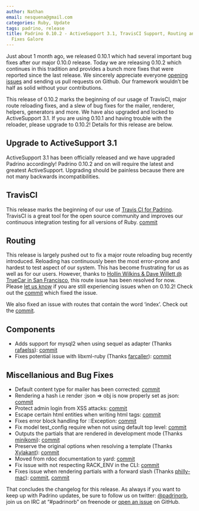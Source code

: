 ```yaml
---
author: Nathan
email: nesquena@gmail.com
categories: Ruby, Update
tags: padrino, release
title: Padrino 0.10.2 - ActiveSupport 3.1, TravisCI Support, Routing and Misc Bug
  Fixes Galore
---
```


Just about 1 month ago, we released 0.10.1 which had several important bug fixes after our major 0.10.0 release. Today we are releasing 0.10.2 which continues in this tradition and provides a bunch more fixes that were reported since the last release. We sincerely appreciate everyone [opening issues](https://github.com/padrino/padrino-framework/issues) and sending us pull requests on Github. Our framework wouldn’t be half as solid without your contributions.

This release of 0.10.2 marks the beginning of our usage of TravisCI, major route reloading fixes, and a slew of bug fixes for the mailer, renderer, helpers, generators and more. We have also upgraded and locked to ActiveSupport 3.1. If you are using 0.10.1 and having trouble with the reloader, please upgrade to 0.10.2! Details for this release are below.

<break>

## Upgrade to ActiveSupport 3.1

ActiveSupport 3.1 has been officially released and we have upgraded Padrino accordingly! Padrino 0.10.2 and on will require the latest and greatest ActiveSupport. Upgrading should be painless because there are not many backwards incompatibilities.

## TravisCI

This release marks the beginning of our use of [Travis CI for Padrino](http://travis-ci.org/#!/padrino/padrino-framework). TravisCI is a great tool for the open source community and improves our continuous integration testing for all versions of Ruby. [commit](https://github.com/padrino/padrino-framework/commit/5e7f244de66bf412e5183b50827019d894eb6e4d)

## Routing

This release is largely pushed out to fix a major route reloading bug recently introduced. Reloading has continuously been the most error-prone and hardest to test aspect of our system. This has become frustrating for us as well as for our users. However, thanks to [Hollin Wilkins & Dave Willett @ TrueCar in San Francisco](https://github.com/chromaticbum), this route issue has been resolved for now. Please [let us know](https://github.com/padrino/padrino-framework/issues) if you are still experiencing issues when on 0.10.2! Check out the [commit](https://github.com/padrino/padrino-framework/commit/0a09adce5bd84a1d201576fa8046f1d4210d27d6) which fixed the issue.

We also fixed an issue with routes that contain the word ‘index’. Check out the [commit](https://github.com/padrino/padrino-framework/commit/506ad5414279d737908d7d97f6c244a31b3a1828).

## Components

-   Adds support for mysql2 when using sequel as adapter (Thanks [rafaelss](https://github.com/rafaelss)): [commit](https://github.com/padrino/padrino-framework/commit/a447f0d6129a90fa9baa3c8c1dc1e0ecd76bf692)
-   Fixes potential issue with libxml-ruby (Thanks [farcaller](https://github.com/farcaller)): [commit](https://github.com/padrino/padrino-framework/commit/a492a5bb648827e924c750dc8435dc5b25dc43ea)

## Miscellanious and Bug Fixes

-   Default content type for mailer has been corrected: [commit](https://github.com/padrino/padrino-framework/commit/8496dca3ce1c1666c72af511287769227c261afb)
-   Rendering a hash i.e render :json =\> obj is now properly set as json: [commit](https://github.com/padrino/padrino-framework/commit/807658be63d9b391d72d8482586e1402a2107d1a)
-   Protect admin login from XSS attacks: [commit](https://github.com/padrino/padrino-framework/commit/9f4c3158c23daa8140f917d9210aefda8467df7f)
-   Escape certain html entities when writing html tags: [commit](https://github.com/padrino/padrino-framework/commit/7a3d0b38b3a4b5e71c553248d149bab38d8338ae)
-   Fixes error block handling for ::Exception: [commit](https://github.com/padrino/padrino-framework/commit/8daec1d3fcf69e6ce8ca95d09c12f06c037acd79)
-   Fix model test\_config require when not using default top level: [commit](https://github.com/padrino/padrino-framework/commit/b44b5ac49db9a7b3fa2d3abc76ce40ab3345781e)
-   Outputs the partials that are rendered in development mode (Thanks [minikomi](https://github.com/minikomi)): [commit](https://github.com/padrino/padrino-framework/commit/d4c3b41ca1c8fe80d68254b36796d088a2ad88ad)
-   Preserve the original options when resolving a template (Thanks [Xylakant](https://github.com/Xylakant)): [commit](https://github.com/padrino/padrino-framework/commit/bf7c898a716a7c653d243bab42734d1700657dfd)
-   Moved from rdoc documentation to yard: [commit](https://github.com/padrino/padrino-framework/commit/7c5c60475c3909e0c0c1d7ba4057b215e2ff1a59)
-   Fix issue with not respecting RACK\_ENV in the CLI: [commit](https://github.com/padrino/padrino-framework/commit/5d631d47ecc7617f22dda21de3d607893a60d453)
-   Fixes issue when rendering partials with a forward slash (Thanks [philly-mac](https://github.com/philly-mac)): [commit](https://github.com/padrino/padrino-framework/commit/29c8c37bf583eb1108eeb4c431def0c820b821b4), [commit](https://github.com/padrino/padrino-framework/commit/5f1fcabdbde0457afb058d4a5109542a016c90c0)

That concludes the changelog for this release. As always if you want to keep up with Padrino updates, be sure to follow us on twitter: [@padrinorb](http://twitter.com/#!/padrinorb), join us on IRC at “\#padrinorb” on freenode or [open an issue](https://github.com/padrino/padrino-framework/issues) on GitHub.
